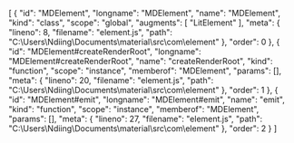 [
  {
    "id": "MDElement",
    "longname": "MDElement",
    "name": "MDElement",
    "kind": "class",
    "scope": "global",
    "augments": [
      "LitElement"
    ],
    "meta": {
      "lineno": 8,
      "filename": "element.js",
      "path": "C:\\Users\\Ndiing\\Documents\\material\\src\\com\\element"
    },
    "order": 0
  },
  {
    "id": "MDElement#createRenderRoot",
    "longname": "MDElement#createRenderRoot",
    "name": "createRenderRoot",
    "kind": "function",
    "scope": "instance",
    "memberof": "MDElement",
    "params": [],
    "meta": {
      "lineno": 20,
      "filename": "element.js",
      "path": "C:\\Users\\Ndiing\\Documents\\material\\src\\com\\element"
    },
    "order": 1
  },
  {
    "id": "MDElement#emit",
    "longname": "MDElement#emit",
    "name": "emit",
    "kind": "function",
    "scope": "instance",
    "memberof": "MDElement",
    "params": [],
    "meta": {
      "lineno": 27,
      "filename": "element.js",
      "path": "C:\\Users\\Ndiing\\Documents\\material\\src\\com\\element"
    },
    "order": 2
  }
]
